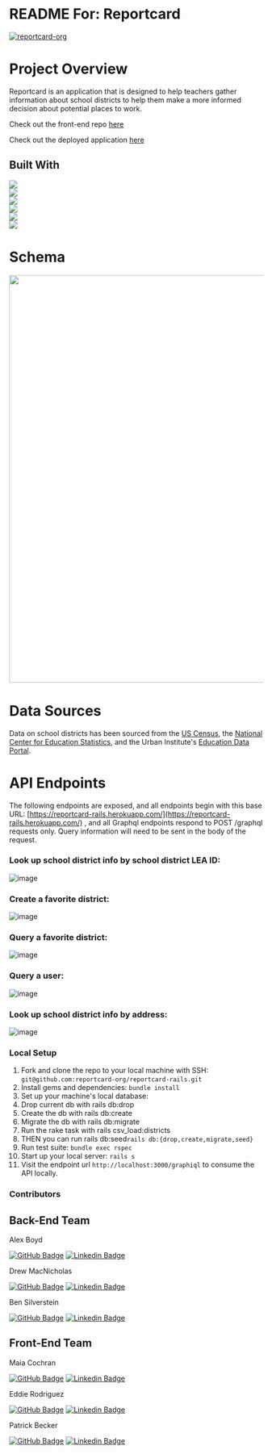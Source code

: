 # README For: Reportcard

[![reportcard-org](https://circleci.com/gh/reportcard-org/reportcard-rails.svg?style=shield)](https://app.circleci.com/pipelines/github/reportcard-org/reportcard-rails)

 # Project Overview
Reportcard is an application that is designed to help teachers gather information about school districts to help them make a more informed decision about potential places to work.

Check out the front-end repo [here](https://github.com/reportcard-org/reportcard-fe)

Check out the deployed application [here](https://reportcard-8xtook7k8-report-card.vercel.app/)

## Built With
[<img src="https://img.shields.io/badge/Ruby-CC342D?style=for-the-badge&logo=ruby&logoColor=white"/>](https://www.ruby-lang.org/en/) <br>
[<img src="https://img.shields.io/badge/Ruby_on_Rails-CC0000?style=for-the-badge&logo=ruby-on-rails&logoColor=white"/>](https://rubyonrails.org/) <br>
<img src="https://img.shields.io/badge/Heroku-430098?style=for-the-badge&logo=heroku&logoColor=white"/><br>
<img src="https://img.shields.io/badge/GraphQl-E10098?style=for-the-badge&logo=graphql&logoColor=white"/><br>
<img src="https://img.shields.io/badge/circleci-343434?style=for-the-badge&logo=circleci&logoColor=white"/><br>
[<img src="https://img.shields.io/badge/Postman-FF6C37?style=for-the-badge&logo=Postman&logoColor=white"/>](https://www.postman.com/product/what-is-postman/)<br>



# Schema

<img width="808" src="![image](![image](https://user-images.githubusercontent.com/102967531/198361770-e0381868-672d-41c4-90d0-3e3cd8fbab49.png))">

# Data Sources
Data on school districts has been sourced from the [US Census](https://www.census.gov/data.html), the [National Center for Education Statistics](https://nces.ed.gov/datatools/), and the Urban Institute's [Education Data Portal](https://educationdata.urban.org/documentation/index.html).

# API Endpoints
The following endpoints are exposed, and all endpoints begin with this base URL: [https://reportcard-rails.herokuapp.com/](https://reportcard-rails.herokuapp.com/) , and all Graphql endpoints respond to POST /graphql requests only. Query information will need to be sent in the body of the request.

### Look up school district info by school district LEA ID:
![image](https://user-images.githubusercontent.com/102967531/198355976-25e50dcb-364e-412f-83ee-c66c7d2c83ff.png)

### Create a favorite district:
![image](https://user-images.githubusercontent.com/102967531/198360771-6021b780-cda0-4994-ac7a-dd2678156466.png)

### Query a favorite district:
![image](https://user-images.githubusercontent.com/102967531/198360951-31b0acfd-d118-473a-b6de-d6b7df3d7fa6.png)

### Query a user:
![image](https://user-images.githubusercontent.com/102967531/198361105-f19eeeaa-c06b-40bd-98d0-87335537757a.png)

### Look up school district info by address:
![image](https://user-images.githubusercontent.com/102967531/198361534-d109c5bb-b4da-4721-92d6-ffc2c72e14aa.png)



### Local Setup

1. Fork and clone the repo to your local machine with SSH: `git@github.com:reportcard-org/reportcard-rails.git`
2. Install gems and dependencies: `bundle install`
3. Set up your machine's local database: 
  1. Drop current db with rails db:drop
  2. Create the db with rails db:create
  3. Migrate the db with rails db:migrate
  4. Run the rake task with rails csv_load:districts
  5. THEN you can run rails db:seed`rails db:{drop,create,migrate,seed}`
4. Run test suite: `bundle exec rspec`
5. Start up your local server: `rails s`
6. Visit the endpoint url  `http://localhost:3000/graphiql` to consume the API locally.


### Contributors

## Back-End Team
   Alex Boyd

[![GitHub Badge](https://img.shields.io/badge/GitHub-100000?style=for-the-badge&logo=github&logoColor=white)](https://github.com/alepbloyd)  [![Linkedin Badge](https://img.shields.io/badge/-LinkedIn-blue?style=flat&logo=Linkedin&logoColor=white)](https://www.linkedin.com/in/boydal/)

   Drew MacNicholas  

[![GitHub Badge](https://img.shields.io/badge/GitHub-100000?style=for-the-badge&logo=github&logoColor=white)](https://github.com/dmacnicholas) 
[![Linkedin Badge](https://img.shields.io/badge/-LinkedIn-blue?style=flat&logo=Linkedin&logoColor=white)](https://www.linkedin.com/in/drew-macnicholas-20b75660/)

   Ben Silverstein

[![GitHub Badge](https://img.shields.io/badge/GitHub-100000?style=for-the-badge&logo=github&logoColor=white)](https://github.com/bensjsilverstein) 
[![Linkedin Badge](https://img.shields.io/badge/-LinkedIn-blue?style=flat&logo=Linkedin&logoColor=white)](https://www.linkedin.com/in/benjamin-silverstein-42545a109/)


## Front-End Team
  Maia Cochran 

[![GitHub Badge](https://img.shields.io/badge/GitHub-100000?style=for-the-badge&logo=github&logoColor=white)](https://github.com/Maia-Cochran) 
[![Linkedin Badge](https://img.shields.io/badge/-LinkedIn-blue?style=flat&logo=Linkedin&logoColor=white)](https://www.linkedin.com/in/maiaecochran/)

  Eddie Rodriguez 

[![GitHub Badge](https://img.shields.io/badge/GitHub-100000?style=for-the-badge&logo=github&logoColor=white)](https://github.com/edjrodriguez) 
[![Linkedin Badge](https://img.shields.io/badge/-LinkedIn-blue?style=flat&logo=Linkedin&logoColor=white)](https://www.linkedin.com/in/edward-rodriguez-1b497423b/)

  Patrick Becker 

[![GitHub Badge](https://img.shields.io/badge/GitHub-100000?style=for-the-badge&logo=github&logoColor=white)](https://github.com/PatrickGBecker) 
[![Linkedin Badge](https://img.shields.io/badge/-LinkedIn-blue?style=flat&logo=Linkedin&logoColor=white)](https://www.linkedin.com/in/patrickgarrettbecker/)
